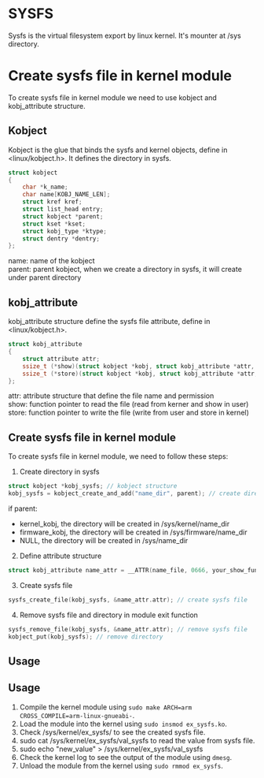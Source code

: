 # SYSFS 
Sysfs is the virtual filesystem export by linux kernel. It's mounter at /sys directory.

# Create sysfs file in kernel module
To create sysfs file in kernel module we need to use kobject and kobj_attribute structure. <br>

## Kobject

Kobject is the glue that binds the sysfs and kernel objects, define in <linux/kobject.h>. It defines the directory in sysfs. <br>
```c
struct kobject 
{
    char *k_name;
    char name[KOBJ_NAME_LEN];
    struct kref kref;
    struct list_head entry;
    struct kobject *parent;
    struct kset *kset;
    struct kobj_type *ktype;
    struct dentry *dentry;
};
```
name: name of the kobject <br>
parent: parent kobject, when we create a directory in sysfs, it will create under parent directory <br>

## kobj_attribute 
kobj_attribute structure define the sysfs file attribute, define in <linux/kobject.h>. <br>
```c
struct kobj_attribute
{
    struct attribute attr;
    ssize_t (*show)(struct kobject *kobj, struct kobj_attribute *attr, char *buf);
    ssize_t (*store)(struct kobject *kobj, struct kobj_attribute *attr, const char *buf, size_t count);
};
```
attr: attribute structure that define the file name and permission <br>
show: function pointer to read the file (read from kerner and show in user)<br> 
store: function pointer to write the file (write from user and store in kernel)<br>

## Create sysfs file in kernel module
To create sysfs file in kernel module, we need to follow these steps: <br>
1. Create directory in sysfs <br>
```c
struct kobject *kobj_sysfs; // kobject structure
kobj_sysfs = kobject_create_and_add("name_dir", parent); // create directory in /sys/parent/name_dir
```
if parent:
- kernel_kobj, the directory will be created in /sys/kernel/name_dir <br>
- firmware_kobj, the directory will be created in /sys/firmware/name_dir <br>
- NULL, the directory will be created in /sys/name_dir <br>
2. Define attribute structure <br>
```c
struct kobj_attribute name_attr = __ATTR(name_file, 0666, your_show_function, your_store_function);
``` 
3. Create sysfs file <br>
```c
sysfs_create_file(kobj_sysfs, &name_attr.attr); // create sysfs file
```
4. Remove sysfs file and directory in module exit function <br>
```c
sysfs_remove_file(kobj_sysfs, &name_attr.attr); // remove sysfs file
kobject_put(kobj_sysfs); // remove directory
```

## Usage

## Usage
1. Compile the kernel module using `sudo make ARCH=arm CROSS_COMPILE=arm-linux-gnueabi-`.
2. Load the module into the kernel using `sudo insmod ex_sysfs.ko`.
3. Check /sys/kernel/ex_sysfs/ to see the created sysfs file.
4. sudo cat /sys/kernel/ex_sysfs/val_sysfs to read the value from sysfs file.
5. sudo echo "new_value" > /sys/kernel/ex_sysfs/val_sysfs
6. Check the kernel log to see the output of the module using `dmesg`.
7. Unload the module from the kernel using `sudo rmmod ex_sysfs`.

